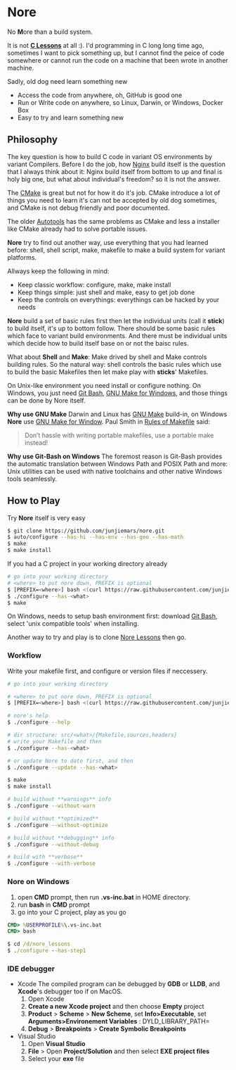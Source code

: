# Nore
No **M**ore than a build system.

It is not **[C Lessons](https://github.com/junjiemars/c_lessons)** at all :). 
I'd programming in C long long time ago, sometimes I want to pick something up, 
but I cannot find the peice of code somewhere or cannot run the code on 
a machine that been wrote in another machine. 

Sadly, old dog need learn something new
* Access the code from anywhere, oh, GitHub is good one
* Run or Write code on anywhere, so Linux, Darwin, or Windows, Docker Box
* Easy to try and learn something new


## Philosophy 
The key question is how to build C code in variant OS environments by variant Compilers. 
Before I do the job, how [Nginx](https://www.nginx.com/resources/wiki/#)
build itself is the question that I always think about it: Nginx build itself 
from bottom to up and final is holy big one, but what about individual's freedom? 
so it is not the answer. 

The [CMake](https://cmake.org/) is great but not for how it do it's job. 
CMake introduce a lot of things you need to learn it's can not be accepted by old dog sometimes, 
and CMake is not debug friendly and poor documented.

The older [Autotools](https://www.gnu.org/software/automake/manual/html_node/Autotools-Introduction.html) has the same problems as CMake and less a installer like CMake already had to solve portable issues.

**Nore** try to find out another way, use everything that you had learned before: shell, shell script,
 make, makefile to make a build system for variant platforms.

Allways keep the following in mind:
* Keep classic workflow: configure, make, make install
* Keep things simple: just shell and make, easy to get job done
* Keep the controls on everythings: everythings can be hacked by your needs


**Nore** build a set of basic rules first then let the individual units (call it **stick**) 
to build itself, it's up to bottom follow. There should be some basic rules 
which face to variant build environments. And there must be individual units which 
decide how to build itself base on or not the baisc rules.

What about **Shell** and **Make**: Make drived by shell and Make controls building rules.
So the natural way: shell controls the basic rules which use to build the basic Makefiles 
then let make play with **sticks**' Makefiles. 

On Unix-like environment you need install or configure nothing. 
On Windows, you just need [Git Bash](https://git-scm.com/downloads), 
[GNU Make for Windows](http://gnuwin32.sourceforge.net/packages/make.htm), 
and those things can be done by Nore itself.

**Why use GNU Make**
Darwin and Linux has [GNU Make](https://www.gnu.org/software/make/) build-in, 
on Windows **Nore** use [GNU Make for Window](http://gnuwin32.sourceforge.net/packages/make.htm).
Paul Smith in [Rules of Makefile](#http://make.mad-scientist.net/papers/rules-of-makefiles/)
said:
> Don’t hassle with writing portable makefiles, use a portable make instead!

**Why use Git-Bash on Windows**
The foremost reason is Git-Bash provides the automatic translation between Windows Path and 
POSIX Path and more: Unix utilities can be used with native toolchains and other native Windows
tools seamlessly.


## How to Play
Try **Nore** itself is very easy
```sh
$ git clone https://github.com/junjiemars/nore.git
$ auto/configure --has-hi --has-env --has-geo --has-math
$ make
$ make install
```

If you had a C project in your working directory already
```sh
# go into your working directory
# <where> to put nore down, PREFIX is optional
$ [PREFIX=<where>] bash <(curl https://raw.githubusercontent.com/junjiemars/nore/master/bootstrap.sh)
$ ./configure --has-<what>
$ make
```

On Windows, needs to setup bash environment first:
download [Git Bash](https://git-scm.com/downloads), select 'unix compatible tools' when installing.
 

Another way to try and play is to clone [Nore Lessons](https://github.com/junjiears/nore_lessons) then go.

### Workflow
Write your makefile first, and configure or version files if neccessery.
```sh
# go into your working directory

# <where> to put nore down, PREFIX is optional
$ [PREFIX=<where>] bash <(curl https://raw.githubusercontent.com/junjiemars/nore/master/bootstrap.sh)

# nore's help
$ ./configure --help

# dir structure: src/<what>/{Makefile,sources,headers}
# write your Makefile and then
$ ./configure --has-<what>

# or update Nore to date first, and then
$ ./configure --update --has-<what>

$ make
$ make install

# build without **warnings** info
$ ./configure --without-warn

# build without **optimized**
$ ./configure --without-optimize

# build without **debugging** info
$ ./configure --without-debug

# build with **verbose** 
$ ./configure --with-verbose
```

### Nore on Windows
1. open **CMD** prompt, then run **.vs-inc.bat** in HOME directory.
2. run **bash** in **CMD** prompt
3. go into your C project, play as you go
```cmd
CMD> %USERPROFILE%\.vs-inc.bat
CMD> bash

$ cd /d/nore_lessons
$ ./configure --has-step1
```

### IDE debugger
* Xcode
The compiled program can be debugged by **GDB** or **LLDB**, and **Xcode**'s debugger too if on MacOS.
  1. Open Xcode
  2. **Create a new Xcode project** and then choose **Empty** project
  4. **Product** > **Scheme** > **New Scheme**, set **Info>Executable**, 
  set **Arguments>Environement Variables** : DYLD_LIBRARY_PATH=<where-lib>
  7. **Debug** > **Breakpoints** > **Create Symbolic Breakpoints**
* Visual Studio
  1. Open **Visual Studio**
  2. **File** > Open **Project/Solution** and then select **EXE project files**
  3. Select your **exe** file 
